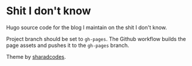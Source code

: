 # Shit I don't know

Hugo source code for the blog I maintain on the shit I don't know.

Project branch should be set to `gh-pages`. The Github workflow builds the page assets and pushes it to the `gh-pages` branch.

Theme by [sharadcodes](https://github.com/sharadcodes/hugo-theme-serial-programmer).
